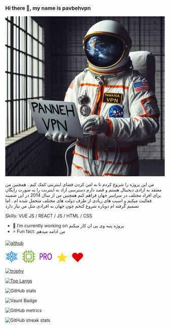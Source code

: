 ### Hi there 👋, my name is pavbehvpn
![](https://github.com/Panbehvpncom/PANBEHVPN/blob/main/photo_2024-04-18_16-20-35.jpg)

من این پروژه را شروع کردم تا به امن کردن فضای اینترنتی کمک کنم . همچنین من معتقد به ازادی دیجیتال هستم و قصد دارم دسترسی ازاد به اینترنت را به 
صورت رایگان برای افراد مختلف در سراسر جهان فراهم کنم
همچنین من از سال 2014 در این ضمینه فعالیت میکنم و اسیب های زیادی از طرف دولت های مختلف متحمل شده ام . اما تصمیم گرفته ام دوباره شروع کنخم چون جهان به افرادی مثل من نیاز دارد 

Skills: VUE JS / REACT / JS / HTML / CSS 

- 🔭 I’m currently working on پروژه پنبه وی پی ان کار میکنم  
- ⚡ Fun fact: من ادامه میدهم  


[<img src='https://cdn.jsdelivr.net/npm/simple-icons@3.0.1/icons/github.svg' alt='github' height='40'>](https://github.com/panbehvpncom)  

<a href='https://archiveprogram.github.com/'><img src='https://raw.githubusercontent.com/acervenky/animated-github-badges/master/assets/acbadge.gif' width='40' height='40'></a> <a href='https://docs.github.com/en/developers'><img src='https://raw.githubusercontent.com/acervenky/animated-github-badges/master/assets/devbadge.gif' width='40' height='40'></a> <a href='https://github.com/pricing'><img src='https://raw.githubusercontent.com/acervenky/animated-github-badges/master/assets/pro.gif' width='40' height='40'></a> <a href='https://stars.github.com/'><img src='https://raw.githubusercontent.com/acervenky/animated-github-badges/master/assets/starbadge.gif' width='35' height='35'></a> <a href='https://docs.github.com/en/github/supporting-the-open-source-community-with-github-sponsors'><img src='https://raw.githubusercontent.com/acervenky/animated-github-badges/master/assets/sponsorbadge.gif' width='35' height='35'></a> 

[![trophy](https://github-profile-trophy.vercel.app/?username=panbehvpncom)](https://github.com/ryo-ma/github-profile-trophy)

[![Top Langs](https://github-readme-stats.vercel.app/api/top-langs/?username=panbehvpncom)](https://github.com/anuraghazra/github-readme-stats)

![GitHub stats](https://github-readme-stats.vercel.app/api?username=panbehvpncom&show_icons=true&count_private=true)  

![Vaunt Badge](https://api.vaunt.dev/v1/github/entities/panbehvpncom/contributions?format=svg&private=true)  

![GitHub metrics](https://metrics.lecoq.io/panbehvpncom)  

![GitHub streak stats](https://streak-stats.demolab.com/?user=panbehvpncom)  

